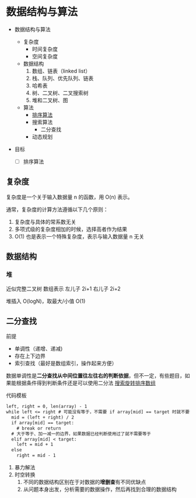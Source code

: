 # 数据结构与算法

- 数据结构与算法
  - 复杂度
    - 时间复杂度
    - 空间复杂度
  - 数据结构
    1. 数组、链表（linked list）
    2. 栈、队列、优先队列、链表
    3. 哈希表
    4. 树、二叉树、二叉搜索树
    5. 堆和二叉树、图
  - 算法
    - [排序算法](./排序算法.md)
    - 搜索算法
      - 二分查找
    - 动态规划

- 目标
  - [ ] 排序算法

## 复杂度

复杂度是一个关于输入数据量 n 的函数，用 O(n) 表示。

通常，复杂度的计算方法遵循以下几个原则：

1. 复杂度与具体的常系数无关
2. 多项式级的复杂度相加的时候，选择高者作为结果
3. O(1) 也是表示一个特殊复杂度，表示与输入数据量 n 无关

## 数据结构

### 堆

近似完整二叉树 数组表示 左儿子 2i+1 右儿子 2i+2

堆插入 O(logN)，取最大/小值 O(1)

## 二分查找

前提

- 单调性（递增、递减)
- 存在上下边界
- 索引查找（最好是数组索引，操作起来方便）

数据单调性是**二分查找从中间位置往左往右的判断依据**，但不一定，有些题目，如果能根据条件得到判断条件还是可以使用二分法
[搜索旋转排序数组](https://leetcode-cn.com/problems/search-in-rotated-sorted-array/)

代码模板

```txt
left, right = 0, len(array) - 1
while left <= right # 可能没有等于，不需要 if array[mid] == target 时就不要等于
  mid = (left + right) / 2
  if array[mid] == target:
    # break or return 
  # 大于等于、加一减一的边界，如果数据已经判断使用过了就不需要等于
  elif array[mid] < target:
    left = mid + 1
  else 
    right = mid - 1
```

1. 暴力解法
2. 时空转换
   1. 不同的数据结构区别在于对数据的**增删查**有不同优缺点
   2. 从问题本身出发，分析需要的数据操作，然后再找到合理的数据结构